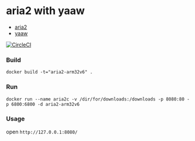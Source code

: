 # aria2 with yaaw 

* [aria2](https://aria2.github.io)
* [yaaw](https://github.com/binux/yaaw) 

[![CircleCI](https://circleci.com/gh/hitian/docker-aria2.svg?style=svg)](https://circleci.com/gh/hitian/docker-aria2)

### Build

`docker build -t="aria2-arm32v6" .`

### Run

`docker run --name aria2c -v /dir/for/downloads:/downloads -p 8080:80 -p 6800:6800 -d aria2-arm32v6`

### Usage

open `http://127.0.0.1:8080/`